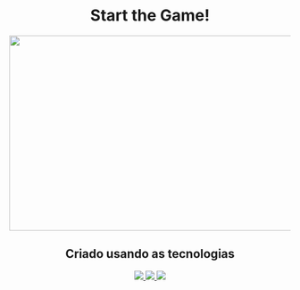 <h1 align = "center">Start the Game!</h1>

<p align = "center">
    <img src="https://media.giphy.com/media/A3z0wCPYUsX0njkCV8/giphy.gif" width="550px" height="350px" />
</p>

<h2 align = "center">Criado usando as tecnologias</h2>

<p align = "center">

<a href="">
    <img src="https://img.shields.io/badge/-HTML5-E34F22?style=flat&logo=html5&logoColor=white">
</a>

<a href="">
    <img src="https://img.shields.io/badge/-CSS3-1572B6?style=flat&logo=css3&logoColor=white">
</a>

<a href="">
    <img src="https://img.shields.io/badge/-JavaScript-F7DF1E?style=flat&logo=javascript&logoColor=black">
</a>